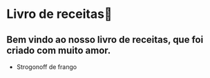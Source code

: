 # Livro de receitas:blue_book:

## Bem vindo ao nosso livro de receitas, que foi criado com muito amor.

- Strogonoff de frango